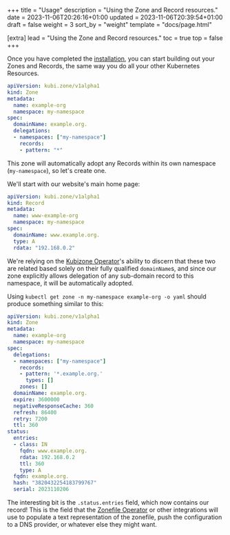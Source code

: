 +++
title = "Usage"
description = "Using the Zone and Record resources."
date = 2023-11-06T20:26:16+01:00
updated = 2023-11-06T20:39:54+01:00
draft = false
weight = 3
sort_by = "weight"
template = "docs/page.html"

[extra]
lead = "Using the Zone and Record resources."
toc = true
top = false
+++

Once you have completed the [installation](../installation), you can start building out your Zones and Records,
the same way you do all your other Kubernetes Resources.

```yaml
apiVersion: kubi.zone/v1alpha1
kind: Zone
metadata:
  name: example-org
  namespace: my-namespace
spec:
  domainName: example.org.
  delegations:
  - namespaces: ["my-namespace"]
    records:
    - pattern: "*"
```
This zone will automatically adopt any Records within its own namespace (`my-namespace`), so let's create one.

We'll start with our website's main home page:

```yaml
apiVersion: kubi.zone/v1alpha1
kind: Record
metadata:
  name: www-example-org
  namespace: my-namespace
spec:
  domainName: www.example.org.
  type: A
  rdata: "192.168.0.2"
```

We're relying on the [Kubizone Operator](../operators/kubizone/)'s ability to discern that these two are related
based solely on their fully qualified `domainName`s, and since our zone explicitly allows delegation of any sub-domain
record to this namespace, it will be automatically adopted.

Using `kubectl get zone -n my-namespace example-org -o yaml` should produce something similar to this:

```yaml
apiVersion: kubi.zone/v1alpha1
kind: Zone
metadata:
  name: example-org
  namespace: my-namespace
spec:
  delegations:
  - namespaces: ["my-namespace"]
    records:
    - pattern: '*.example.org.'
      types: []
    zones: []
  domainName: example.org.
  expire: 3600000
  negativeResponseCache: 360
  refresh: 86400
  retry: 7200
  ttl: 360
status:
  entries:
  - class: IN
    fqdn: www.example.org.
    rdata: 192.168.0.2
    ttl: 360
    type: A
  fqdn: example.org.
  hash: "3820432254183799767"
  serial: 2023110206
```

The interesting bit is the `.status.entries` field, which now contains our record! This is the field
that the [Zonefile Operator](../operators/zonefile/) or other integrations will use to populate a text
representation of the zonefile, push the configuration to a DNS provider, or whatever else they might
want.

